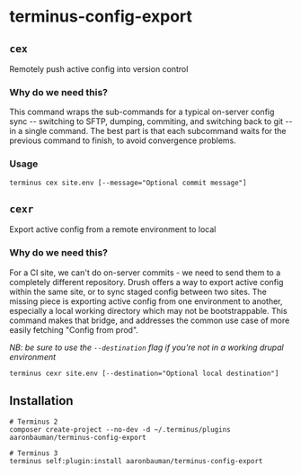 # terminus-config-export

## `cex`
Remotely push active config into version control

### Why do we need this?
This command wraps the sub-commands for a typical on-server config sync -- switching to SFTP, dumping, commiting, and switching back to git -- in a single command. The best part is that each subcommand waits for the previous command to finish, to avoid convergence problems.

### Usage

`terminus cex site.env [--message="Optional commit message"]`


## `cexr`
Export active config from a remote environment to local

### Why	do we need this?
For a CI site, we can't do on-server commits - we need to send them to a completely different repository. Drush offers a way to export active config within the same site, or to sync staged config between two sites. The missing piece is exporting active config from one environment	to another, especially a local working directory which may not be bootstrappable. This command makes that bridge, and addresses	the common use case of more easily fetching "Config	from prod".

_NB: be	sure to	use the	`--destination`	flag if	you're not in a	working	drupal environment_

`terminus cexr site.env	[--destination="Optional local destination"]`


## Installation

```
# Terminus 2
composer create-project --no-dev -d ~/.terminus/plugins aaronbauman/terminus-config-export

# Terminus 3
terminus self:plugin:install aaronbauman/terminus-config-export
```

